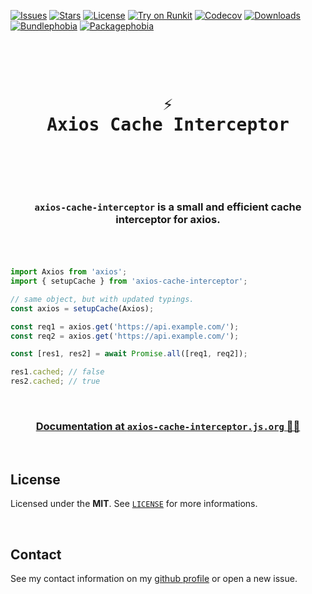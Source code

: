 [![Issues](https://img.shields.io/github/issues/arthurfiorette/axios-cache-interceptor?logo=github&label=Issues)](https://github.com/arthurfiorette/axios-cache-interceptor/issues)
[![Stars](https://img.shields.io/github/stars/arthurfiorette/axios-cache-interceptor?logo=github&label=Stars)](https://github.com/arthurfiorette/axios-cache-interceptor/stargazers)
[![License](https://img.shields.io/github/license/arthurfiorette/axios-cache-interceptor?logo=githu&label=License)](https://github.com/arthurfiorette/axios-cache-interceptor/blob/main/LICENSE)
[![Try on Runkit](https://img.shields.io/badge/try%20on-RunKit-brightgreen?logo=runkit&logoColor=e83e8c)](https://npm.runkit.com/axios-cache-interceptor)
[![Codecov](https://codecov.io/gh/arthurfiorette/axios-cache-interceptor/branch/main/graph/badge.svg?token=ML0KGCU0VM)](https://codecov.io/gh/arthurfiorette/axios-cache-interceptor)
[![Downloads](https://img.shields.io/npm/dw/axios-cache-interceptor?style=flat)](https://www.npmjs.com/package/axios-cache-interceptor)
[![Bundlephobia](https://img.shields.io/bundlephobia/minzip/axios-cache-interceptor/latest?style=flat)](https://bundlephobia.com/package/axios-cache-interceptor@latest)
[![Packagephobia](https://packagephobia.com/badge?p=axios-cache-interceptor@latest)](https://packagephobia.com/result?p=axios-cache-interceptor@latest)

<br />

<div align="center">
  <pre>
  <h1>⚡
Axios Cache Interceptor</h1>
  </pre>
  <br />
</div>

<h3 align="center">
  <code>axios-cache-interceptor</code> is a small and efficient cache interceptor for axios.
  <br />
  <br />
</h3>

<br />

```ts
import Axios from 'axios';
import { setupCache } from 'axios-cache-interceptor';

// same object, but with updated typings.
const axios = setupCache(Axios);

const req1 = axios.get('https://api.example.com/');
const req2 = axios.get('https://api.example.com/');

const [res1, res2] = await Promise.all([req1, req2]);

res1.cached; // false
res2.cached; // true
```

<br />

<h3 align=center>
  <a href="https://axios-cache-interceptor.js.org/" target="_blank">Documentation at <code>axios-cache-interceptor.js.org</code> 🎉🎉</a>
</h3>

<br />

## License

Licensed under the **MIT**. See [`LICENSE`](LICENSE) for more informations.

<br />

## Contact

See my contact information on my [github profile](https://github.com/arthurfiorette) or
open a new issue.

<br />
